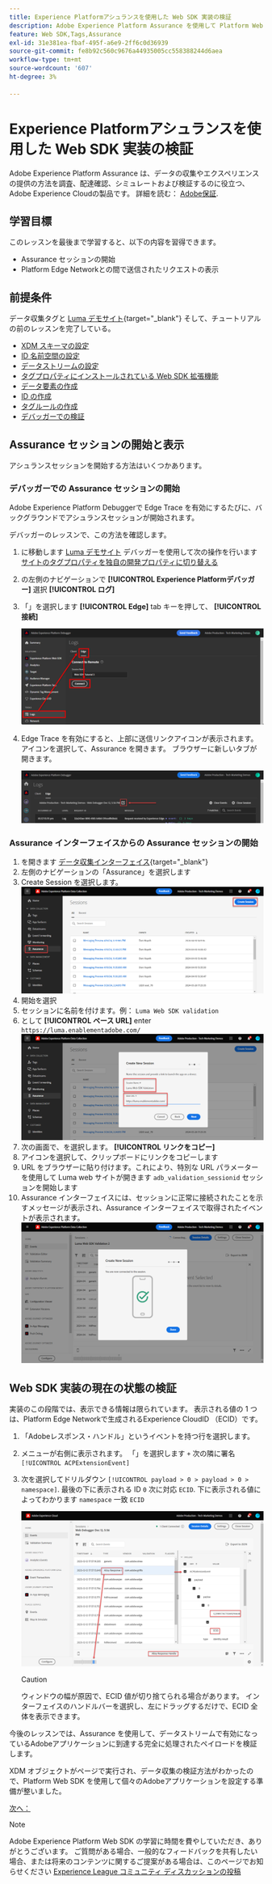 ```yaml
---
title: Experience Platformアシュランスを使用した Web SDK 実装の検証
description: Adobe Experience Platform Assurance を使用して Platform Web SDK 実装を検証する方法を説明します。 このレッスンは、Web SDK を使用したAdobe Experience Cloudの実装チュートリアルの一部です。
feature: Web SDK,Tags,Assurance
exl-id: 31e381ea-fbaf-495f-a6e9-2ff6c0d36939
source-git-commit: fe8b92c560c9676a44935005cc558388244d6aea
workflow-type: tm+mt
source-wordcount: '607'
ht-degree: 3%

---
```


# Experience Platformアシュランスを使用した Web SDK 実装の検証

Adobe Experience Platform Assurance は、データの収集やエクスペリエンスの提供の方法を調査、配達確認、シミュレートおよび検証するのに役立つ、Adobe Experience Cloudの製品です。 詳細を読む： [Adobe保証](https://experienceleague.adobe.com/docs/experience-platform/assurance/home.html?lang=en).


## 学習目標

このレッスンを最後まで学習すると、以下の内容を習得できます。

* Assurance セッションの開始
* Platform Edge Networkとの間で送信されたリクエストの表示

## 前提条件

データ収集タグと [Luma デモサイト](https://luma.enablementadobe.com/content/luma/us/en.html){target="_blank"} そして、チュートリアルの前のレッスンを完了している。

* [XDM スキーマの設定](configure-schemas.md)
* [ID 名前空間の設定](configure-identities.md)
* [データストリームの設定](configure-datastream.md)
* [タグプロパティにインストールされている Web SDK 拡張機能](install-web-sdk.md)
* [データ要素の作成](create-data-elements.md)
* [ID の作成](create-identities.md)
* [タグルールの作成](create-tag-rule.md)
* [デバッガーでの検証](validate-with-debugger.md)


## Assurance セッションの開始と表示

アシュランスセッションを開始する方法はいくつかあります。

### デバッガーでの Assurance セッションの開始

Adobe Experience Platform Debuggerで Edge Trace を有効にするたびに、バックグラウンドでアシュランスセッションが開始されます。

デバッガーのレッスンで、この方法を確認します。

1. に移動します [Luma デモサイト](https://luma.enablementadobe.com/content/luma/us/en.html) デバッガーを使用して次の操作を行います [サイトのタグプロパティを独自の開発プロパティに切り替える](validate-with-debugger.md#use-the-experience-platform-debugger-to-map-to-your-tags-property)
1. の左側のナビゲーションで **[!UICONTROL Experience Platformデバッガー]** 選択 **[!UICONTROL ログ]**
1. 「」を選択します **[!UICONTROL Edge]** tab キーを押して、 **[!UICONTROL 接続]**

   ![Edge Trace の接続](assets/analytics-debugger-edgeTrace.png)
1. Edge Trace を有効にすると、上部に送信リンクアイコンが表示されます。 アイコンを選択して、Assurance を開きます。 ブラウザーに新しいタブが開きます。

   ![Assurance セッションの開始](assets/validate-debugger-start-assurnance.png)


### Assurance インターフェイスからの Assurance セッションの開始

1. を開きます [データ収集インターフェイス](https://experience.adobe.com/#/data-collection/home){target="_blank"}
1. 左側のナビゲーションの「Assurance」を選択します
1. Create Session を選択します。
   ![Assurance セッションの作成](assets/assurance-create-session.png)
1. 開始を選択
1. セッションに名前を付けます。例： `Luma Web SDK validation`
1. として **[!UICONTROL ベース URL]** enter `https://luma.enablementadobe.com/`
   ![Assurance セッションに名前を付ける](assets/assurance-name-session.png)
1. 次の画面で、を選択します。 **[!UICONTROL リンクをコピー]**
1. アイコンを選択して、クリップボードにリンクをコピーします
1. URL をブラウザーに貼り付けます。これにより、特別な URL パラメーターを使用して Luma web サイトが開きます `adb_validation_sessionid` セッションを開始します
1. Assurance インターフェイスには、セッションに正常に接続されたことを示すメッセージが表示され、Assurance インターフェイスで取得されたイベントが表示されます。
   ![Assurance セッションが接続されました](assets/assurance-success.png)

## Web SDK 実装の現在の状態の検証

実装のこの段階では、表示できる情報は限られています。 表示される値の 1 つは、Platform Edge Networkで生成されるExperience CloudID （ECID）です。

1. 「Adobeレスポンス・ハンドル」というイベントを持つ行を選択します。
1. メニューが右側に表示されます。 「」を選択します `+` 次の隣に署名 `[!UICONTROL ACPExtensionEvent]`
1. 次を選択してドリルダウン `[!UICONTROL payload > 0 > payload > 0 > namespace]`. 最後の下に表示される ID `0` 次に対応 `ECID`. 下に表示される値によってわかります `namespace` 一致 `ECID`

   ![Assurance 検証 ECID](assets/validate-assurance-ecid.png)

   >[!CAUTION]
   >
   >ウィンドウの幅が原因で、ECID 値が切り捨てられる場合があります。 インターフェイスのハンドルバーを選択し、左にドラッグするだけで、ECID 全体を表示できます。

今後のレッスンでは、Assurance を使用して、データストリームで有効になっているAdobeアプリケーションに到達する完全に処理されたペイロードを検証します。

XDM オブジェクトがページで実行され、データ収集の検証方法がわかったので、Platform Web SDK を使用して個々のAdobeアプリケーションを設定する準備が整いました。

[次へ： ](setup-experience-platform.md)

>[!NOTE]
>
>Adobe Experience Platform Web SDK の学習に時間を費やしていただき、ありがとうございます。 ご質問がある場合、一般的なフィードバックを共有したい場合、または将来のコンテンツに関するご提案がある場合は、このページでお知らせください [Experience League コミュニティ ディスカッションの投稿](https://experienceleaguecommunities.adobe.com/t5/adobe-experience-platform-launch/tutorial-discussion-implement-adobe-experience-cloud-with-web/td-p/444996)
